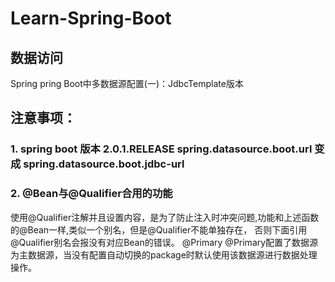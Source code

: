 # Learn-Spring-Boot

## 数据访问
Spring pring Boot中多数据源配置(一)：JdbcTemplate版本

## 注意事项：

### 1. spring boot 版本 2.0.1.RELEASE spring.datasource.boot.url 变成 spring.datasource.boot.jdbc-url

### 2. @Bean与@Qualifier合用的功能
使用@Qualifier注解并且设置内容，是为了防止注入时冲突问题,功能和上述函数的@Bean一样,类似一个别名，但是@Qualifier不能单独存在，
否则下面引用@Qualifier别名会报没有对应Bean的错误。
@Primary
@Primary配置了数据源为主数据源，当没有配置自动切换的package时默认使用该数据源进行数据处理操作。